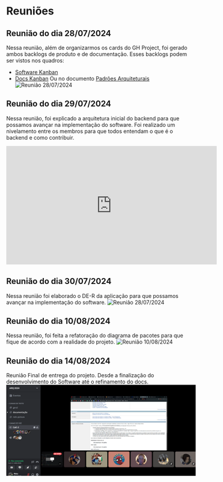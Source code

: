 # Reuniões

## Reunião do dia 28/07/2024

Nessa reunião, além de organizarmos os cards do GH Project, foi gerado ambos backlogs de produto e de documentação.
Esses backlogs podem ser vistos nos quadros:

- [Software Kanban](https://github.com/orgs/UnBArqDsw2024-1/projects/12/views/1)
- [Docs Kanban](https://github.com/orgs/UnBArqDsw2024-1/projects/9)
  Ou no documento [Padrões Arquiteturais](/ArquiteturaReutilizacao/4.1.PadroesArquiteturais?id=_4-visão-de-caso-de-uso)
  ![Reunião 28/07/2024](../assets/ata/reuniao-2024-07-28.png)

## Reunião do dia 29/07/2024

Nessa reunião, foi explicado a arquitetura inicial do backend para que possamos avançar na implementação do software. Foi realizado um nivelamento entre os membros para que todos entendam o que é o backend e como contribuir.

<iframe width="560" height="315" src="https://www.youtube.com/embed/7e5Mk16APgU?si=Dhk24WAiWzgOuVSs" title="YouTube video player" frameborder="0" allow="accelerometer; autoplay; clipboard-write; encrypted-media; gyroscope; picture-in-picture; web-share" referrerpolicy="strict-origin-when-cross-origin" allowfullscreen></iframe>

## Reunião do dia 30/07/2024

Nessa reunião foi elaborado o DE-R da aplicação para que possamos avançar na implementação
do software.
![Reunião 28/07/2024](../assets/ata/reuniao-2024-07-30.png)

## Reunião do dia 10/08/2024

Nessa reunião, foi feita a refatoração do diagrama de pacotes para que fique de acordo com a realidade do projeto.
![Reunião 10/08/2024](../assets/ata/reuniao-2024-08-10.png)

## Reunião do dia 14/08/2024
Reunião Final de entrega do projeto. Desde a finalização do desenvolvimento do Software até o refinamento do docs.
![Reunião 14/08/2024](../assets/ata/reuniao-2024-08-16.png)
